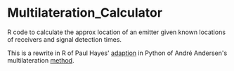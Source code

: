 # Multilateration_Calculator
R code to calculate the approx location of an emitter given known locations of receivers and signal detection times.

This is a rewrite in R of Paul Hayes' [adaption](https://github.com/paulhayes/MultilaterationExample) in Python of André Andersen's multilateration [method](http://blog.andersen.im/2012/07/signal-emitter-positioning-using-multilateration).
